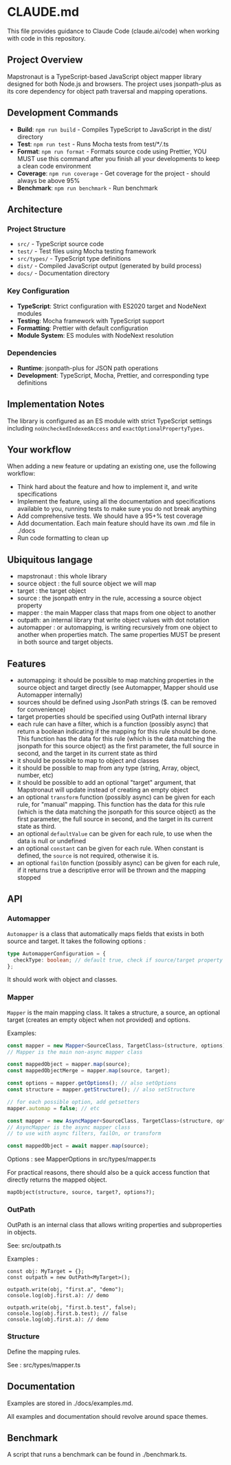 # CLAUDE.md

This file provides guidance to Claude Code (claude.ai/code) when working with code in this repository.

## Project Overview

Mapstronaut is a TypeScript-based JavaScript object mapper library designed for both Node.js and browsers. The project
uses jsonpath-plus as its core dependency for object path traversal and mapping operations.

## Development Commands

- **Build**: `npm run build` - Compiles TypeScript to JavaScript in the dist/ directory
- **Test**: `npm run test` - Runs Mocha tests from test/\*_/_.ts
- **Format**: `npm run format` - Formats source code using Prettier, YOU MUST use this command after you finish all your
  developments to keep a clean code environment
- **Coverage**: `npm run coverage` - Get coverage for the project - should always be above 95%
- **Benchmark**: `npm run benchmark` - Run benchmark

## Architecture

### Project Structure

- `src/` - TypeScript source code
- `test/` - Test files using Mocha testing framework
- `src/types/` - TypeScript type definitions
- `dist/` - Compiled JavaScript output (generated by build process)
- `docs/` - Documentation directory

### Key Configuration

- **TypeScript**: Strict configuration with ES2020 target and NodeNext modules
- **Testing**: Mocha framework with TypeScript support
- **Formatting**: Prettier with default configuration
- **Module System**: ES modules with NodeNext resolution

### Dependencies

- **Runtime**: jsonpath-plus for JSON path operations
- **Development**: TypeScript, Mocha, Prettier, and corresponding type definitions

## Implementation Notes

The library is configured as an ES module with strict TypeScript settings including `noUncheckedIndexedAccess` and
`exactOptionalPropertyTypes`.

## Your workflow

When adding a new feature or updating an existing one, use the following workflow:

- Think hard about the feature and how to implement it, and write specifications
- Implement the feature, using all the documentation and specifications available to you, running tests to make sure you
  do not break anything
- Add comprehensive tests. We should have a 95+% test coverage
- Add documentation. Each main feature should have its own .md file in ./docs
- Run code formatting to clean up

## Ubiquitous langage

- mapstronaut : this whole library
- source object : the full source object we will map
- target : the target object
- source : the jsonpath entry in the rule, accessing a source object property
- mapper : the main Mapper class that maps from one object to another
- outpath: an internal library that write object values with dot notation
- automapper : or automapping, is writing recursively from one object to another when properties match. The same properties MUST be present in both source and target objects.

## Features

- automapping: it should be possible to map matching properties in the source object and target directly (see Automapper, Mapper should use Automapper internally)
- sources should be defined using JsonPath strings ($. can be removed for convenience)
- target properties should be specified using OutPath internal library
- each rule can have a filter, which is a function (possibly async) that return a boolean indicating if the mapping for this rule should be done. This function has the data for this rule (which is the data matching the jsonpath for this source object) as the first parameter, the full source in second, and the target in its current state as third
- it should be possible to map to object and classes
- it should be possible to map from any type (string, Array, object, number, etc)
- it should be possible to add an optional "target" argument, that Mapstronaut will update instead of creating an empty object
- an optional `transform` function (possibly async) can be given for each rule, for "manual" mapping. This function has the data for this rule (which is the data matching the jsonpath for this source object) as the first parameter, the full source in second, and the target in its current state as third.
- an optional `defaultValue` can be given for each rule, to use when the data is null or undefined
- an optional `constant` can be given for each rule. When constant is defined, the `source` is not required, otherwise it is.
- an optional `failOn` function (possibly async) can be given for each rule, if it returns true a descriptive error will be thrown and the mapping stopped

## API

### Automapper

`Automapper` is a class that automatically maps fields that exists in both source and target. It takes the following options :

```ts
type AutomapperConfiguration = {
  checkType: boolean; // default true, check if source/target property type matches
};
```

It should work with object and classes.

### Mapper

`Mapper` is the main mapping class. It takes a structure, a source, an optional target (creates an empty object when not provided) and options.



Examples:

```ts
const mapper = new Mapper<SourceClass, TargetClass>(structure, options);
// Mapper is the main non-async mapper class

const mappedObject = mapper.map(source);
const mappedObjectMerge = mapper.map(source, target);

const options = mapper.getOptions(); // also setOptions
const structure = mapper.getStructure(); // also setStructure

// for each possible option, add getsetters
mapper.automap = false; // etc
```

```ts
const mapper = new AsyncMapper<SourceClass, TargetClass>(structure, options);
// AsyncMapper is the async mapper class
// to use with async filters, failOn, or transform

const mappedObject = await mapper.map(source);
```

Options : see MapperOptions in src/types/mapper.ts 

For practical reasons, there should also be a quick access function that directly returns the mapped object.

```
mapObject(structure, source, target?, options?);
```

### OutPath

OutPath is an internal class that allows writing properties and subproperties in objects.

See: src/outpath.ts

Examples :

```
const obj: MyTarget = {};
const outpath = new OutPath<MyTarget>();

outpath.write(obj, "first.a", "demo");
console.log(obj.first.a): // demo

outpath.write(obj, "first.b.test", false);
console.log(obj.first.b.test); // false
console.log(obj.first.a): // demo
```

### Structure

Define the mapping rules.

See : src/types/mapper.ts

## Documentation

Examples are stored in ./docs/examples.md.

All examples and documentation should revolve around space themes.

## Benchmark

A script that runs a benchmark can be found in ./benchmark.ts.